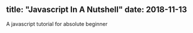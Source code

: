 title: "Javascript In A Nutshell"
date: 2018-11-13
---


A javascript tutorial for absolute beginner
